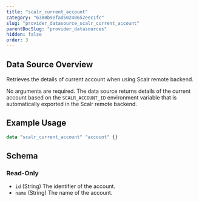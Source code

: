 ```yaml
---
title: "scalr_current_account"
category: "6380b9efad50240652eec1fc"
slug: "provider_datasource_scalr_current_account"
parentDocSlug: "provider_datasources"
hidden: false
order: 3
---
```

## Data Source Overview

Retrieves the details of current account when using Scalr remote backend.

No arguments are required. The data source returns details of the current account based on the `SCALR_ACCOUNT_ID` environment variable that is automatically exported in the Scalr remote backend.

## Example Usage

```terraform
data "scalr_current_account" "account" {}
```

<!-- schema generated by tfplugindocs -->
## Schema

### Read-Only

- `id` (String) The identifier of the account.
- `name` (String) The name of the account.
